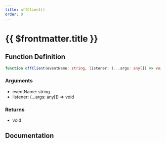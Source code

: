 ```yaml
---
title: offClient()
order: 0
---
```


# {{ $frontmatter.title }}

## Function Definition

```ts
function offClient(eventName: string, listener: (...args: any[]) => void): void;
```

### Arguments

* eventName: string
* listener: (...args: any[]) =\> void

### Returns

* void

## Documentation

<!--@include: ./parts/offClient.md-->

